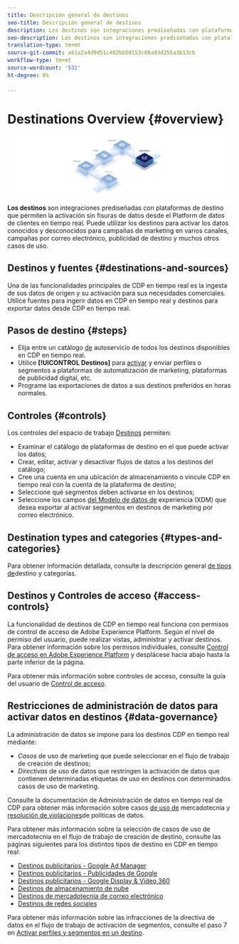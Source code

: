 ```yaml
---
title: Descripción general de destinos
seo-title: Descripción general de destinos
description: Los destinos son integraciones prediseñadas con plataformas de destino que permiten la activación sin fisuras de datos desde el Platform de datos del cliente en tiempo real. Puede utilizar Destinos en el Platform de datos de clientes en tiempo real de Adobe para activar los datos conocidos y desconocidos para campañas de marketing en canales cruzados, campañas por correo electrónico, publicidad de destino y muchos otros casos de uso.
seo-description: Los destinos son integraciones prediseñadas con plataformas de destino que permiten la activación sin fisuras de datos desde el Platform de datos del cliente en tiempo real. Puede utilizar Destinos en el Platform de datos de clientes en tiempo real de Adobe para activar los datos conocidos y desconocidos para campañas de marketing en canales cruzados, campañas por correo electrónico, publicidad de destino y muchos otros casos de uso.
translation-type: tm+mt
source-git-commit: a61a2a4d9d51c402bb50153c06a93d255a3613cb
workflow-type: tm+mt
source-wordcount: '532'
ht-degree: 0%

---
```



# Destinations Overview {#overview}

![Pancarta de información general sobre destinos](/help/rtcdp/destinations/assets/destinations-overview-banner.png)

**Los destinos** son integraciones prediseñadas con plataformas de destino que permiten la activación sin fisuras de datos desde el Platform de datos de clientes en tiempo real. Puede utilizar los destinos para activar los datos conocidos y desconocidos para campañas de marketing en varios canales, campañas por correo electrónico, publicidad de destino y muchos otros casos de uso.

## Destinos y fuentes {#destinations-and-sources}

Una de las funcionalidades principales de CDP en tiempo real es la ingesta de sus datos de origen y su activación para sus necesidades comerciales. Utilice fuentes para ingerir datos en CDP en tiempo real y destinos para exportar datos desde CDP en tiempo real.

## Pasos de destino {#steps}

* Elija entre un catálogo [de](/help/rtcdp/destinations/destinations-catalog.md) autoservicio de todos los destinos disponibles en CDP en tiempo real.
* Utilice **[!UICONTROL Destinos]** para [activar](/help/rtcdp/destinations/activate-destinations.md) y enviar perfiles o segmentos a plataformas de automatización de marketing, plataformas de publicidad digital, etc.
* Programe las exportaciones de datos a sus destinos preferidos en horas normales.

## Controles {#controls}

Los controles del espacio de trabajo [Destinos](/help/rtcdp/destinations/destinations-workspace.md) permiten:

* Examinar el catálogo de plataformas de destino en el que puede activar los datos;
* Crear, editar, activar y desactivar flujos de datos a los destinos del catálogo;
* Cree una cuenta en una ubicación de almacenamiento o vincule CDP en tiempo real con la cuenta de la plataforma de destino;
* Seleccione qué segmentos deben activarse en los destinos;
* Seleccione los campos [del Modelo de datos de](../../xdm/home.md) experiencia (XDM) que desea exportar al activar segmentos en destinos de marketing por correo electrónico.

## Destination types and categories {#types-and-categories}

Para obtener información detallada, consulte la descripción general [de tipos de](/help/rtcdp/destinations/destination-types.md)destino y categorías.

## Destinos y Controles de acceso {#access-controls}

La funcionalidad de destinos de CDP en tiempo real funciona con permisos de control de acceso de Adobe Experience Platform. Según el nivel de permiso del usuario, puede realizar vistas, administrar y activar destinos. Para obtener información sobre los permisos individuales, consulte [Control de acceso en Adobe Experience Platform](../../access-control/home.md) y desplácese hacia abajo hasta la parte inferior de la página.

Para obtener más información sobre controles de acceso, consulte la guía del usuario de [Control de acceso](../../access-control/ui/overview.md).

## Restricciones de administración de datos para activar datos en destinos {#data-governance}

La administración de datos se impone para los destinos CDP en tiempo real mediante:

* *Casos* de uso de marketing que puede seleccionar en el flujo de trabajo de creación de destinos;
* *Directivas* de uso de datos que restringen la activación de datos que contienen determinadas etiquetas de uso en destinos con determinados casos de uso de marketing.

Consulte la documentación de Administración de datos en tiempo real de CDP para obtener más información sobre casos [de uso de](/help/rtcdp/privacy/data-governance-overview.md#destinations) mercadotecnia y [resolución de violaciones](/help/rtcdp/privacy/data-governance-overview.md#enforcement)de políticas de datos.

Para obtener más información sobre la selección de casos de uso de mercadotecnia en el flujo de trabajo de creación de destino, consulte las páginas siguientes para los distintos tipos de destino en CDP en tiempo real:

* [Destinos publicitarios - Google Ad Manager ](/help/rtcdp/destinations/google-ad-manager-destination.md)
* [Destinos publicitarios - Publicidades de Google](/help/rtcdp/destinations/google-ads-destination.md)
* [Destinos publicitarios - Google Display &amp; Video 360 ](/help/rtcdp/destinations/google-dv360-destination.md)
* [Destinos de almacenamiento de nube](/help/rtcdp/destinations/cloud-storage-destinations-workflow.md)
* [Destinos de mercadotecnia de correo electrónico](/help/rtcdp/destinations/email-marketing-destinations.md)
* [Destinos de redes sociales](/help/rtcdp/destinations/social-network-destinations-workflow.md)

Para obtener más información sobre las infracciones de la directiva de datos en el flujo de trabajo de activación de segmentos, consulte el paso 7 en [Activar perfiles y segmentos en un destino](/help/rtcdp/destinations/activate-destinations.md).